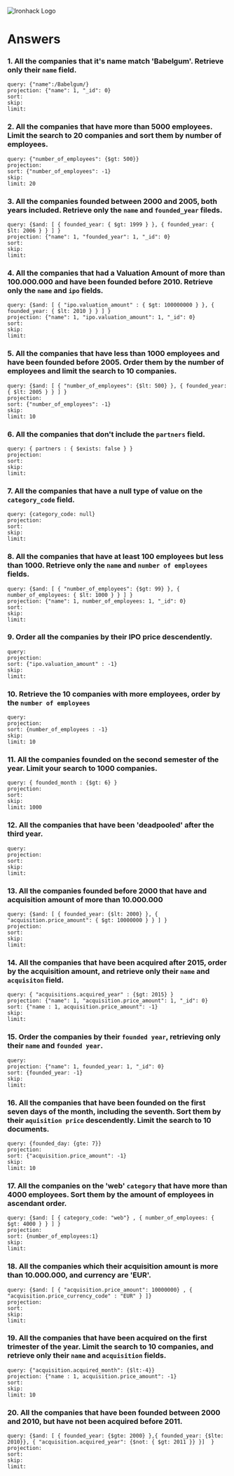 ![Ironhack Logo](https://i.imgur.com/1QgrNNw.png)

# Answers

### 1. All the companies that it's name match 'Babelgum'. Retrieve only their `name` field.

<!-- Your Code Goes Here -->


    query: {"name":/Babelgum/}
    projection: {"name": 1, "_id": 0}
    sort: 
    skip: 
    limit: 


### 2. All the companies that have more than 5000 employees. Limit the search to 20 companies and sort them by **number of employees**.

<!-- Your Code Goes Here -->

    query: {"number_of_employees": {$gt: 500}}
    projection: 
    sort: {"number_of_employees": -1}
    skip: 
    limit: 20

### 3. All the companies founded between 2000 and 2005, both years included. Retrieve only the `name` and `founded_year` fileds.

<!-- Your Code Goes Here -->

    query: {$and: [ { founded_year: { $gt: 1999 } }, { founded_year: { $lt: 2006 } } ] }
    projection: {"name": 1, "founded_year": 1, "_id": 0}
    sort: 
    skip: 
    limit: 

### 4. All the companies that had a Valuation Amount of more than 100.000.000 and have been founded before 2010. Retrieve only the `name` and `ipo` fields.

<!-- Your Code Goes Here -->

    query: {$and: [ { "ipo.valuation_amount" : { $gt: 100000000 } }, { founded_year: { $lt: 2010 } } ] }
    projection: {"name": 1, "ipo.valuation_amount": 1, "_id": 0}
    sort: 
    skip: 
    limit: 

### 5. All the companies that have less than 1000 employees and have been founded before 2005. Order them by the number of employees and limit the search to 10 companies.

<!-- Your Code Goes Here -->

    query: {$and: [ { "number_of_employees": {$lt: 500} }, { founded_year: { $lt: 2005 } } ] }
    projection: 
    sort: {"number_of_employees": -1}
    skip: 
    limit: 10

### 6. All the companies that don't include the `partners` field.

<!-- Your Code Goes Here -->

    query: { partners : { $exists: false } }
    projection: 
    sort: 
    skip: 
    limit: 

### 7. All the companies that have a null type of value on the `category_code` field.

<!-- Your Code Goes Here -->

    query: {category_code: null}
    projection: 
    sort: 
    skip: 
    limit: 


### 8. All the companies that have at least 100 employees but less than 1000. Retrieve only the `name` and `number of employees` fields.

<!-- Your Code Goes Here -->

    query: {$and: [ { "number_of_employees": {$gt: 99} }, { number_of_employees: { $lt: 1000 } } ] }
    projection: {"name": 1, number_of_employees: 1, "_id": 0}
    sort: 
    skip: 
    limit: 

### 9. Order all the companies by their IPO price descendently.

<!-- Your Code Goes Here -->

    query: 
    projection: 
    sort: {"ipo.valuation_amount" : -1}
    skip: 
    limit: 

### 10. Retrieve the 10 companies with more employees, order by the `number of employees`

<!-- Your Code Goes Here -->

    query: 
    projection: 
    sort: {number_of_employees : -1}
    skip: 
    limit: 10

### 11. All the companies founded on the second semester of the year. Limit your search to 1000 companies.

<!-- Your Code Goes Here -->

    query: { founded_month : {$gt: 6} }
    projection: 
    sort: 
    skip: 
    limit: 1000

### 12. All the companies that have been 'deadpooled' after the third year.

<!-- Your Code Goes Here -->

    query: 
    projection: 
    sort: 
    skip: 
    limit: 

### 13. All the companies founded before 2000 that have and acquisition amount of more than 10.000.000

<!-- Your Code Goes Here -->

    query: {$and: [ { founded_year: {$lt: 2000} }, { "acquisition.price_amount": { $gt: 10000000 } } ] }
    projection: 
    sort: 
    skip: 
    limit: 

### 14. All the companies that have been acquired after 2015, order by the acquisition amount, and retrieve only their `name` and `acquisiton` field.

<!-- Your Code Goes Here -->

    query: { "acquisitions.acquired_year" : {$gt: 2015} }
    projection: {"name": 1, "acquisition.price_amount": 1, "_id": 0}
    sort: {"name : 1, acquisition.price_amount": -1}
    skip: 
    limit: 

### 15. Order the companies by their `founded year`, retrieving only their `name` and `founded year`.

<!-- Your Code Goes Here -->

    query: 
    projection: {"name": 1, founded_year: 1, "_id": 0}
    sort: {founded_year: -1}
    skip: 
    limit: 

### 16. All the companies that have been founded on the first seven days of the month, including the seventh. Sort them by their `aquisition price` descendently. Limit the search to 10 documents.

<!-- Your Code Goes Here -->

    query: {founded_day: {gte: 7}}
    projection: 
    sort: {"acquisition.price_amount": -1}
    skip: 
    limit: 10

### 17. All the companies on the 'web' `category` that have more than 4000 employees. Sort them by the amount of employees in ascendant order.

<!-- Your Code Goes Here -->

    query: {$and: [ { category_code: "web"} , { number_of_employees: { $gt: 4000 } } ] }
    projection: 
    sort: {number_of_employees:1}
    skip: 
    limit: 

### 18. All the companies which their acquisition amount is more than 10.000.000, and currency are 'EUR'.

<!-- Your Code Goes Here -->

    query: {$and: [ { "acquisition.price_amount": 10000000} , { "acquisition.price_currency_code" : "EUR" } ]}  
    projection: 
    sort: 
    skip: 
    limit: 

### 19. All the companies that have been acquired on the first trimester of the year. Limit the search to 10 companies, and retrieve only their `name` and `acquisition` fields.

<!-- Your Code Goes Here -->

    query: {"acquisition.acquired_month": {$lt:-4}}
    projection: {"name : 1, acquisition.price_amount": -1}
    sort: 
    skip: 
    limit: 10

### 20. All the companies that have been founded between 2000 and 2010, but have not been acquired before 2011.

<!-- Your Code Goes Here -->

    query: {$and: [ { founded_year: {$gte: 2000} },{ founded_year: {$lte: 2010}}, { "acquisition.acquired_year": {$not: { $gt: 2011 }} }]  }
    projection: 
    sort: 
    skip: 
    limit: 